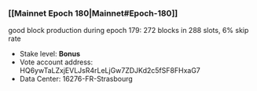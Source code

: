 ### [[Mainnet Epoch 180|Mainnet#Epoch-180]]
good block production during epoch 179: 272 blocks in 288 slots, 6% skip rate
* Stake level: **Bonus** 
* Vote account address: HQ6ywTaLZxjEVLJsR4rLeLjGw7ZDJKd2c5fSF8FHxaG7
* Data Center: 16276-FR-Strasbourg